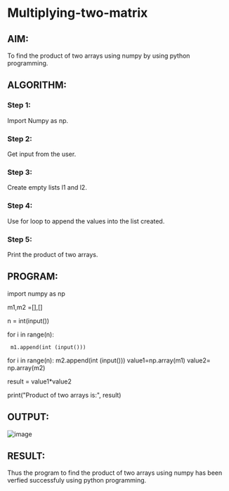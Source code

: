 # Multiplying-two-matrix

## AIM:
To find the product of two arrays using numpy by using python programming.
## ALGORITHM:

### Step 1:
Import Numpy as np.
### Step 2:
Get input from the user.
### Step 3:
Create empty lists l1 and l2.
### Step 4:
Use for loop to append the values into the list created.
### Step 5:
Print the product of two arrays.

## PROGRAM: 
import numpy as np

m1,m2 =[],[]

n = int(input())

for i in range(n):

     m1.append(int (input()))

for i in range(n):
     m2.append(int (input()))
value1=np.array(m1)
value2= np.array(m2)

result = value1*value2


print("Product of two arrays is:", result)
## OUTPUT:
![image](https://user-images.githubusercontent.com/94505585/154469975-96240515-97b0-4a8e-b11a-eb0ba8d0318f.png)


## RESULT:
Thus the program to find the product of two arrays using numpy has been verfied successfuly using python programming.

